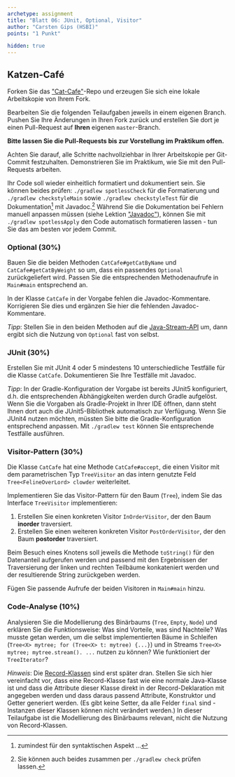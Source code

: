 ```yaml
---
archetype: assignment
title: "Blatt 06: JUnit, Optional, Visitor"
author: "Carsten Gips (HSBI)"
points: "1 Punkt"

hidden: true
---
```



## Katzen-Café

Forken Sie das ["Cat-Cafe"]-Repo und erzeugen Sie sich eine lokale Arbeitskopie von Ihrem
Fork.

Bearbeiten Sie die folgenden Teilaufgaben jeweils in einem eigenen Branch. Pushen Sie Ihre
Änderungen in Ihren Fork zurück und erstellen Sie dort je einen Pull-Request auf **Ihren**
eigenen `master`-Branch.

**Bitte lassen Sie die Pull-Requests bis zur Vorstellung im Praktikum offen.**

Achten Sie darauf, alle Schritte nachvollziehbar in Ihrer Arbeitskopie per Git-Commit
festzuhalten. Demonstrieren Sie im Praktikum, wie Sie mit den Pull-Requests arbeiten.

Ihr Code soll wieder einheitlich formatiert und dokumentiert sein. Sie können beides prüfen:
`./gradlew spotlessCheck` für die Formatierung und `./gradlew checkstyleMain` sowie
`./gradlew checkstyleTest` für die Dokumentation[^1] mit Javadoc.[^2] Während Sie die
Dokumentation bei Fehlern manuell anpassen müssen (siehe Lektion ["Javadoc"]), können Sie mit
`./gradlew spotlessApply` den Code automatisch formatieren lassen - tun Sie das am besten vor
jedem Commit.

### Optional (30%)

Bauen Sie die beiden Methoden `CatCafe#getCatByName` und `CatCafe#getCatByWeight` so um, dass
ein passendes `Optional` zurückgeliefert wird. Passen Sie die entsprechenden Methodenaufrufe
in `Main#main` entsprechend an.

In der Klasse `CatCafe` in der Vorgabe fehlen die Javadoc-Kommentare. Korrigieren Sie dies und
ergänzen Sie hier die fehlenden Javadoc-Kommentare.

*Tipp*: Stellen Sie in den beiden Methoden auf die [Java-Stream-API] um, dann ergibt sich die
Nutzung von `Optional` fast von selbst.

### JUnit (30%)

Erstellen Sie mit JUnit 4 oder 5 mindestens 10 unterschiedliche Testfälle für die Klasse
`CatCafe`. Dokumentieren Sie Ihre Testfälle mit Javadoc.

*Tipp*: In der Gradle-Konfiguration der Vorgabe ist bereits JUnit5 konfiguriert, d.h. die
entsprechenden Abhängigkeiten werden durch Gradle aufgelöst. Wenn Sie die Vorgaben als
Gradle-Projekt in Ihrer IDE öffnen, dann steht Ihnen dort auch die JUnit5-Bibliothek
automatisch zur Verfügung. Wenn Sie JUnit4 nutzen möchten, müssten Sie bitte die
Gradle-Konfiguration entsprechend anpassen. Mit `./gradlew test` können Sie entsprechende
Testfälle ausführen.

### Visitor-Pattern (30%)

Die Klasse `CatCafe` hat eine Methode `CatCafe#accept`, die einen Visitor mit dem
parametrischen Typ `TreeVisitor` an das intern genutzte Feld `Tree<FelineOverLord> clowder`
weiterleitet.

Implementieren Sie das Visitor-Pattern für den Baum (`Tree`), indem Sie das Interface
`TreeVisitor` implementieren:

1.  Erstellen Sie einen konkreten Visitor `InOrderVisitor`, der den Baum **inorder**
    traversiert.
2.  Erstellen Sie einen weiteren konkreten Visitor `PostOrderVisitor`, der den Baum
    **postorder** traversiert.

Beim Besuch eines Knotens soll jeweils die Methode `toString()` für den Datenanteil aufgerufen
werden und passend mit den Ergebnissen der Traversierung der linken und rechten Teilbäume
konkateniert werden und der resultierende String zurückgeben werden.

Fügen Sie passende Aufrufe der beiden Visitoren in `Main#main` hinzu.

### Code-Analyse (10%)

Analysieren Sie die Modellierung des Binärbaums (`Tree`, `Empty`, `Node`) und erklären Sie die
Funktionsweise: Was sind Vorteile, was sind Nachteile? Was musste getan werden, um die selbst
implementierten Bäume in Schleifen (`Tree<X> mytree; for (Tree<X> t: mytree) {...}`) und in
Streams `Tree<X> mytree; mytree.stream(). ...` nutzen zu können? Wie funktioniert der
`TreeIterator`?

*Hinweis*: Die [Record-Klassen] sind erst später dran. Stellen Sie sich hier vereinfacht vor,
dass eine Record-Klasse fast wie eine normale Java-Klasse ist und dass die Attribute dieser
Klasse direkt in der Record-Deklaration mit angegeben werden und dass daraus passend
Attribute, Konstruktor und Getter generiert werden. (Es gibt keine Setter, da alle Felder
`final` sind - Instanzen dieser Klassen können nicht verändert werden.) In dieser Teilaufgabe
ist die Modellierung des Binärbaums relevant, nicht die Nutzung von Record-Klassen.

[^1]: zumindest für den syntaktischen Aspekt ...

[^2]: Sie können auch beides zusammen per `./gradlew check` prüfen lassen.

  ["Cat-Cafe"]: https://github.com/Programmiermethoden-CampusMinden/prog2_ybel_catcafe
  ["Javadoc"]: ../lecture/coding/javadoc.md
  [Java-Stream-API]: https://dev.java/learn/api/streams/
  [Record-Klassen]: ../lecture/modern-java/records.md
